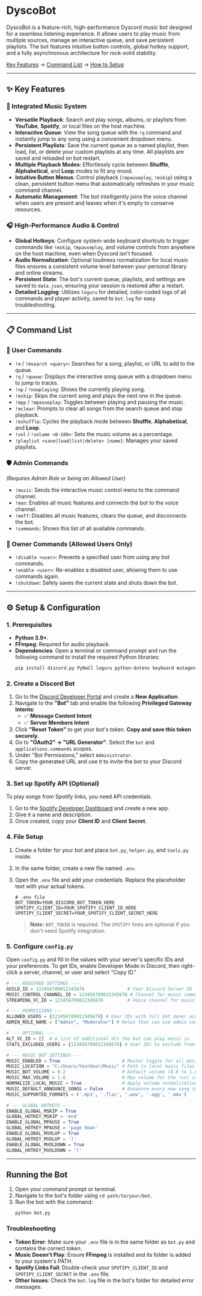 # DyscoBot

DyscoBot is a feature-rich, high-performance Dyscord music bot designed for a seamless listening experience. It allows users to play music from multiple sources, manage an interactive queue, and save persistent playlists. The bot features intuitive button controls, global hotkey support, and a fully asynchronous architecture for rock-solid stability.

[Key Features](#-key-features) -> [Command List](#-command-list) -> [How to Setup](#️-setup--configuration)

-----

## ✨ Key Features

### 🎵 Integrated Music System

* **Versatile Playback**: Search and play songs, albums, or playlists from **YouTube**, **Spotify**, or local files on the host machine.
* **Interactive Queue**: View the song queue with the `!q` command and instantly jump to any song using a convenient dropdown menu.
* **Persistent Playlists**: Save the current queue as a named playlist, then load, list, or delete your custom playlists at any time. All playlists are saved and reloaded on bot restart.
* **Multiple Playback Modes**: Effortlessly cycle between **Shuffle**, **Alphabetical**, and **Loop** modes to fit any mood.
* **Intuitive Button Menus**: Control playback (`!mpauseplay`, `!mskip`) using a clean, persistent button menu that automatically refreshes in your music command channel.
* **Automatic Management**: The bot intelligently joins the voice channel when users are present and leaves when it's empty to conserve resources.

### 🎧 High-Performance Audio & Control

* **Global Hotkeys**: Configure system-wide keyboard shortcuts to trigger commands like `!mskip`, `!mpauseplay`, and volume controls from anywhere on the host machine, even when Dyscord isn't focused.
* **Audio Normalization**: Optional loudness normalization for local music files ensures a consistent volume level between your personal library and online streams.
* **Persistent State**: The bot's current queue, playlists, and settings are saved to `data.json`, ensuring your session is restored after a restart.
* **Detailed Logging**: Utilizes `loguru` for detailed, color-coded logs of all commands and player activity, saved to `bot.log` for easy troubleshooting.

-----

## 📋 Command List

### 👤 User Commands

* `!m` / `!msearch <query>`: Searches for a song, playlist, or URL to add to the queue.
* `!q` / `!queue`: Displays the interactive song queue with a dropdown menu to jump to tracks.
* `!np` / `!nowplaying`: Shows the currently playing song.
* `!mskip`: Skips the current song and plays the next one in the queue.
* `!mpp` / `!mpauseplay`: Toggles between playing and pausing the music.
* `!mclear`: Prompts to clear all songs from the search queue and stop playback.
* `!mshuffle`: Cycles the playback mode between **Shuffle**, **Alphabetical**, and **Loop**.
* `!vol` / `!volume <0-100>`: Sets the music volume as a percentage.
* `!playlist <save|load|list|delete> [name]`: Manages your saved playlists.

### 🛡️ Admin Commands

*(Requires Admin Role or being an Allowed User)*

* `!music`: Sends the interactive music control menu to the command channel.
* `!mon`: Enables all music features and connects the bot to the voice channel.
* `!moff`: Disables all music features, clears the queue, and disconnects the bot.
* `!commands`: Shows this list of all available commands.

### 👑 Owner Commands (Allowed Users Only)

* `!disable <user>`: Prevents a specified user from using any bot commands.
* `!enable <user>`: Re-enables a disabled user, allowing them to use commands again.
* `!shutdown`: Safely saves the current state and shuts down the bot.

-----

## ⚙️ Setup & Configuration

### 1. Prerequisites

* **Python 3.9+**.
* **FFmpeg**: Required for audio playback.
* **Dependencies**: Open a terminal or command prompt and run the following command to install the required Python libraries:
    ```bash
    pip install discord.py PyNaCl loguru python-dotenv keyboard mutagen yt-dlp spotipy
    ```

### 2. Create a Discord Bot

1.  Go to the [Discord Developer Portal](https://discord.com/developers/applications) and create a **New Application**.
2.  Navigate to the **"Bot"** tab and enable the following **Privileged Gateway Intents**:
    * ✅ **Message Content Intent**
    * ✅ **Server Members Intent**
3.  Click **"Reset Token"** to get your bot's token. **Copy and save this token securely**.
4.  Go to **"OAuth2" -> "URL Generator"**. Select the `bot` and `applications.commands` scopes.
5.  Under "Bot Permissions," select `Administrator`.
6.  Copy the generated URL and use it to invite the bot to your Discord server.

### 3. Set up Spotify API (Optional)

To play songs from Spotify links, you need API credentials.

1.  Go to the [Spotify Developer Dashboard](https://developer.spotify.com/dashboard/) and create a new app.
2.  Give it a name and description.
3.  Once created, copy your **Client ID** and **Client Secret**.

### 4. File Setup

1.  Create a folder for your bot and place `bot.py`, `helper.py`, and `tools.py` inside.
2.  In the same folder, create a new file named `.env`.
3.  Open the `.env` file and add your credentials. Replace the placeholder text with your actual tokens.

    ```env
    # .env file
    BOT_TOKEN=YOUR_DISCORD_BOT_TOKEN_HERE
    SPOTIPY_CLIENT_ID=YOUR_SPOTIFY_CLIENT_ID_HERE
    SPOTIPY_CLIENT_SECRET=YOUR_SPOTIFY_CLIENT_SECRET_HERE
    ```
    > **Note:** `BOT_TOKEN` is required. The `SPOTIPY` lines are optional if you don't need Spotify integration.

### 5. Configure `config.py`

Open `config.py` and fill in the values with your server's specific IDs and your preferences. To get IDs, enable Developer Mode in Discord, then right-click a server, channel, or user and select "Copy ID."

```python
# --- REQUIRED SETTINGS ---
GUILD_ID = 123456789012345678                # Your Discord Server ID
MUSIC_CONTROL_CHANNEL_ID = 123456789012345678 # Channel for music commands and menus
STREAMING_VC_ID = 123456789012345678         # Voice channel for music playback

# --- PERMISSIONS ---
ALLOWED_USERS = {123456789012345678} # User IDs with full bot owner access
ADMIN_ROLE_NAME = ["Admin", "Moderator"] # Roles that can use admin commands

# --- OPTIONAL ---
ALT_VC_ID = []  # A list of additional VCs the bot can play music in
STATS_EXCLUDED_USERS = {123456789012345678} # User IDs to exclude from stats

# --- MUSIC BOT SETTINGS ---
MUSIC_ENABLED = True                       # Master toggle for all music features
MUSIC_LOCATION = "C:/Users/YourUser/Music" # Path to local music files (or None to disable)
MUSIC_BOT_VOLUME = 0.2                     # Default volume (0.0 to 1.0)
MUSIC_MAX_VOLUME = 1.0                     # Max volume for the !vol command (1.0 = 100%)
NORMALIZE_LOCAL_MUSIC = True               # Apply volume normalization to local files
MUSIC_DEFAULT_ANNOUNCE_SONGS = False       # Announce every new song in chat
MUSIC_SUPPORTED_FORMATS = ('.mp3', '.flac', '.wav', '.ogg', '.m4a')

# --- GLOBAL HOTKEYS ---
ENABLE_GLOBAL_MSKIP = True
GLOBAL_HOTKEY_MSKIP = 'end'
ENABLE_GLOBAL_MPAUSE = True
GLOBAL_HOTKEY_MPAUSE = 'page down'
ENABLE_GLOBAL_MVOLUP = True
GLOBAL_HOTKEY_MVOLUP = ']'
ENABLE_GLOBAL_MVOLDOWN = True
GLOBAL_HOTKEY_MVOLDOWN = '['
````

-----

## Running the Bot

1.  Open your command prompt or terminal.
2.  Navigate to the bot's folder using `cd path/to/your/bot`.
3.  Run the bot with the command:
    ```bash
    python bot.py
    ```

### Troubleshooting

  * **Token Error**: Make sure your `.env` file is in the same folder as `bot.py` and contains the correct token.
  * **Music Doesn't Play**: Ensure **FFmpeg** is installed and its folder is added to your system's PATH.
  * **Spotify Links Fail**: Double-check your `SPOTIPY_CLIENT_ID` and `SPOTIPY_CLIENT_SECRET` in the `.env` file.
  * **Other Issues**: Check the `bot.log` file in the bot's folder for detailed error messages.
